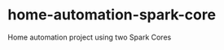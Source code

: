 home-automation-spark-core
==========================

Home automation project using two Spark Cores
